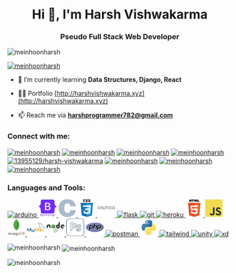<h1 align="center">Hi 👋, I'm Harsh Vishwakarma</h1>
<h3 align="center">Pseudo Full Stack Web Developer</h3>

<p align="left"> <img src="https://komarev.com/ghpvc/?username=meinhoonharsh&label=Profile%20views&color=0e75b6&style=flat" alt="meinhoonharsh" /> </p>

<p align="left"> <a href="https://github.com/ryo-ma/github-profile-trophy"><img src="https://github-profile-trophy.vercel.app/?username=meinhoonharsh&theme=onedark" alt="meinhoonharsh" /></a> </p>

- 🌱 I’m currently learning **Data Structures, Django, React**

- 👨‍💻 Portfolio [http://harshvishwakarma.xyz](http://harshvishwakarma.xyz)

- 📫 Reach me via **harshprogrammer782@gmail.com**

<h3 align="left">Connect with me:</h3>
<p align="left">
<a href="https://codepen.io/meinhoonharsh" target="blank"><img align="center" src="https://cdn.jsdelivr.net/npm/simple-icons@3.0.1/icons/codepen.svg" alt="meinhoonharsh" height="30" width="40" /></a>
<a href="https://dev.to/meinhoonharsh" target="blank"><img align="center" src="https://cdn.jsdelivr.net/npm/simple-icons@3.0.1/icons/dev-dot-to.svg" alt="meinhoonharsh" height="30" width="40" /></a>
<a href="https://twitter.com/meinhoonharsh" target="blank"><img align="center" src="https://cdn.jsdelivr.net/npm/simple-icons@3.0.1/icons/twitter.svg" alt="meinhoonharsh" height="30" width="40" /></a>
<a href="https://linkedin.com/in/meinhoonharsh" target="blank"><img align="center" src="https://cdn.jsdelivr.net/npm/simple-icons@3.0.1/icons/linkedin.svg" alt="meinhoonharsh" height="30" width="40" /></a>
<a href="https://stackoverflow.com/users/13955129/harsh-vishwakarma" target="blank"><img align="center" src="https://cdn.jsdelivr.net/npm/simple-icons@3.0.1/icons/stackoverflow.svg" alt="13955129/harsh-vishwakarma" height="30" width="40" /></a>
<a href="https://fb.com/meinhoonharsh" target="blank"><img align="center" src="https://cdn.jsdelivr.net/npm/simple-icons@3.0.1/icons/facebook.svg" alt="meinhoonharsh" height="30" width="40" /></a>
<a href="https://instagram.com/meinhoonharsh" target="blank"><img align="center" src="https://cdn.jsdelivr.net/npm/simple-icons@3.0.1/icons/instagram.svg" alt="meinhoonharsh" height="30" width="40" /></a>
<a href="https://www.hackerrank.com/meinhoonharsh" target="blank"><img align="center" src="https://cdn.jsdelivr.net/npm/simple-icons@3.0.1/icons/hackerrank.svg" alt="meinhoonharsh" height="30" width="40" /></a>
</p>

<h3 align="left">Languages and Tools:</h3>
<p align="left"> <a href="https://www.arduino.cc/" target="_blank"> <img src="https://cdn.worldvectorlogo.com/logos/arduino-1.svg" alt="arduino" width="40" height="40"/> </a> <a href="https://getbootstrap.com" target="_blank"> <img src="https://raw.githubusercontent.com/devicons/devicon/master/icons/bootstrap/bootstrap-plain-wordmark.svg" alt="bootstrap" width="40" height="40"/> </a> <a href="https://www.cprogramming.com/" target="_blank"> <img src="https://raw.githubusercontent.com/devicons/devicon/master/icons/c/c-original.svg" alt="c" width="40" height="40"/> </a> <a href="https://www.w3schools.com/css/" target="_blank"> <img src="https://raw.githubusercontent.com/devicons/devicon/master/icons/css3/css3-original-wordmark.svg" alt="css3" width="40" height="40"/> </a> <a href="https://expressjs.com" target="_blank"> <img src="https://raw.githubusercontent.com/devicons/devicon/master/icons/express/express-original-wordmark.svg" alt="express" width="40" height="40"/> </a> <a href="https://flask.palletsprojects.com/" target="_blank"> <img src="https://www.vectorlogo.zone/logos/pocoo_flask/pocoo_flask-icon.svg" alt="flask" width="40" height="40"/> </a> <a href="https://git-scm.com/" target="_blank"> <img src="https://www.vectorlogo.zone/logos/git-scm/git-scm-icon.svg" alt="git" width="40" height="40"/> </a> <a href="https://heroku.com" target="_blank"> <img src="https://www.vectorlogo.zone/logos/heroku/heroku-icon.svg" alt="heroku" width="40" height="40"/> </a> <a href="https://www.w3.org/html/" target="_blank"> <img src="https://raw.githubusercontent.com/devicons/devicon/master/icons/html5/html5-original-wordmark.svg" alt="html5" width="40" height="40"/> </a> <a href="https://developer.mozilla.org/en-US/docs/Web/JavaScript" target="_blank"> <img src="https://raw.githubusercontent.com/devicons/devicon/master/icons/javascript/javascript-original.svg" alt="javascript" width="40" height="40"/> </a> <a href="https://www.mongodb.com/" target="_blank"> <img src="https://raw.githubusercontent.com/devicons/devicon/master/icons/mongodb/mongodb-original-wordmark.svg" alt="mongodb" width="40" height="40"/> </a> <a href="https://www.mysql.com/" target="_blank"> <img src="https://raw.githubusercontent.com/devicons/devicon/master/icons/mysql/mysql-original-wordmark.svg" alt="mysql" width="40" height="40"/> </a> <a href="https://nodejs.org" target="_blank"> <img src="https://raw.githubusercontent.com/devicons/devicon/master/icons/nodejs/nodejs-original-wordmark.svg" alt="nodejs" width="40" height="40"/> </a> <a href="https://www.photoshop.com/en" target="_blank"> <img src="https://raw.githubusercontent.com/devicons/devicon/master/icons/photoshop/photoshop-line.svg" alt="photoshop" width="40" height="40"/> </a> <a href="https://www.php.net" target="_blank"> <img src="https://raw.githubusercontent.com/devicons/devicon/master/icons/php/php-original.svg" alt="php" width="40" height="40"/> </a> <a href="https://postman.com" target="_blank"> <img src="https://www.vectorlogo.zone/logos/getpostman/getpostman-icon.svg" alt="postman" width="40" height="40"/> </a> <a href="https://www.python.org" target="_blank"> <img src="https://raw.githubusercontent.com/devicons/devicon/master/icons/python/python-original.svg" alt="python" width="40" height="40"/> </a> <a href="https://tailwindcss.com/" target="_blank"> <img src="https://www.vectorlogo.zone/logos/tailwindcss/tailwindcss-icon.svg" alt="tailwind" width="40" height="40"/> </a> <a href="https://unity.com/" target="_blank"> <img src="https://www.vectorlogo.zone/logos/unity3d/unity3d-icon.svg" alt="unity" width="40" height="40"/> </a> <a href="https://www.adobe.com/products/xd.html" target="_blank"> <img src="https://cdn.worldvectorlogo.com/logos/adobe-xd.svg" alt="xd" width="40" height="40"/> </a> </p>

<p><img align="left" src="https://github-readme-stats.vercel.app/api/top-langs?username=meinhoonharsh&show_icons=true&locale=en&layout=compact" alt="meinhoonharsh" /></p>

<p>&nbsp;<img align="center" src="https://github-readme-stats.vercel.app/api?username=meinhoonharsh&show_icons=true&locale=en" alt="meinhoonharsh" /></p>

<p><img align="center" src="https://github-readme-streak-stats.herokuapp.com/?user=meinhoonharsh&" alt="meinhoonharsh" /></p>

